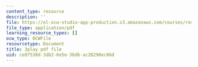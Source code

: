 ```yaml
---
content_type: resource
description: ''
file: https://ol-ocw-studio-app-production.s3.amazonaws.com/courses/res-9-003-brains-minds-and-machines-summer-course-summer-2015/ce07538d3db26e5e36dbac28290ec86d_7eUfAb8de8c.pdf
file_type: application/pdf
learning_resource_types: []
ocw_type: OCWFile
resourcetype: Document
title: 3play pdf file
uid: ce07538d-3db2-6e5e-36db-ac28290ec86d
---
```

